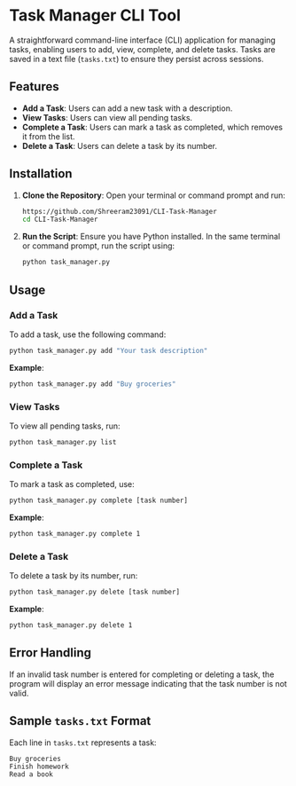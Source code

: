 # Task Manager CLI Tool

A straightforward command-line interface (CLI) application for managing tasks, enabling users to add, view, complete, and delete tasks. Tasks are saved in a text file (`tasks.txt`) to ensure they persist across sessions.

## Features
- **Add a Task**: Users can add a new task with a description.
- **View Tasks**: Users can view all pending tasks.
- **Complete a Task**: Users can mark a task as completed, which removes it from the list.
- **Delete a Task**: Users can delete a task by its number.

## Installation

1. **Clone the Repository**:
   Open your terminal or command prompt and run:
   ```bash
   https://github.com/Shreeram23091/CLI-Task-Manager
   cd CLI-Task-Manager
   ```

2. **Run the Script**: Ensure you have Python installed. In the same terminal or command prompt, run the script using:
   ```bash
   python task_manager.py
   ```

## Usage

### Add a Task
To add a task, use the following command:
```bash
python task_manager.py add "Your task description"
```
**Example**:
```bash
python task_manager.py add "Buy groceries"
```

### View Tasks
To view all pending tasks, run:
```bash
python task_manager.py list
```

### Complete a Task
To mark a task as completed, use:
```bash
python task_manager.py complete [task number]
```
**Example**:
```bash
python task_manager.py complete 1
```

### Delete a Task
To delete a task by its number, run:
```bash
python task_manager.py delete [task number]
```
**Example**:
```bash
python task_manager.py delete 1
```

## Error Handling
If an invalid task number is entered for completing or deleting a task, the program will display an error message indicating that the task number is not valid.

## Sample `tasks.txt` Format
Each line in `tasks.txt` represents a task:
```
Buy groceries
Finish homework
Read a book
```